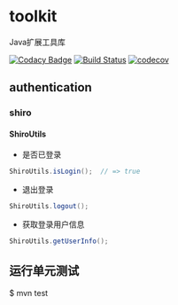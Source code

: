 # toolkit

Java扩展工具库

[![Codacy Badge](https://api.codacy.com/project/badge/Grade/3a01d0ffcca4412594bd3d80c5cdf90f)](https://www.codacy.com/manual/otary/toolkit?utm_source=github.com&amp;utm_medium=referral&amp;utm_content=otary/toolkit&amp;utm_campaign=Badge_Grade)
[![Build Status](https://travis-ci.org/otary/toolkit.svg?branch=master)](https://travis-ci.org/otary/toolkit)
[![codecov](https://codecov.io/gh/otary/toolkit/branch/master/graph/badge.svg)](https://codecov.io/gh/otary/toolkit)


[](commons.md ':include')

[](dozer.md ':include')

[](freemarker.md ':include')

[](codec.md ':include')

[](http.md ':include')

[](cache.md ':include')

[](logging.md ':include')




## authentication

### shiro

#### ShiroUtils

- 是否已登录

``` java
ShiroUtils.isLogin();  // => true
```

- 退出登录

``` java
ShiroUtils.logout();  
```

- 获取登录用户信息

``` java
ShiroUtils.getUserInfo();
```

## 运行单元测试

$ mvn test



